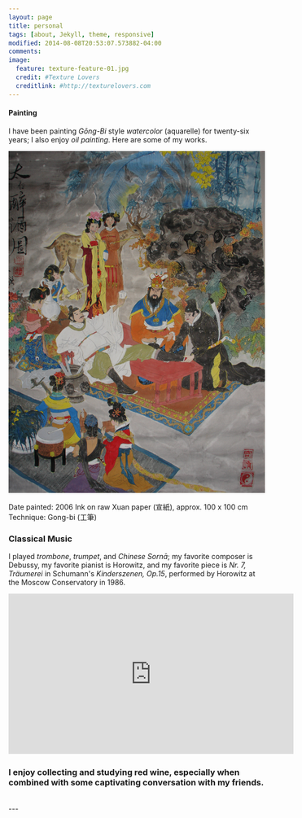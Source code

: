 ```yaml
---
layout: page
title: personal
tags: [about, Jekyll, theme, responsive]
modified: 2014-08-08T20:53:07.573882-04:00
comments: 
image:
  feature: texture-feature-01.jpg
  credit: #Texture Lovers
  creditlink: #http://texturelovers.com
---
```


#### Painting

I have been painting *Gōng-Bi* style *watercolor* (aquarelle) for twenty-six years; I also enjoy *oil painting*. Here are some of my works.

![Drunk Li-Bai](/images/Taibai.jpg)

Date painted: 2006
Ink on raw Xuan paper (宣紙), approx. 100 x 100 cm
Technique: Gong-bi (工筆)

  
### Classical Music
 I played *trombone*, *trumpet*, and *Chinese Sornā*; my favorite composer is Debussy, my favorite pianist is Horowitz, and my favorite piece is *Nr. 7, Träumerei* in Schumann's *Kinderszenen, Op.15*, performed by Horowitz at the Moscow Conservatory in 1986.

<iframe width="560" height="315" src="https://www.youtube.com/watch?v=qq7ncjhSqtk" frameborder="0"> </iframe>
 
### I enjoy collecting and studying red wine, especially when combined with some captivating conversation with my friends.

<br />
---